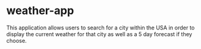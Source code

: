 # weather-app
This application allows users to search for a city within the USA in order to display the current weather for that city as well as a 5 day forecast if they choose. 